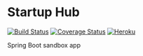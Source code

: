 # Startup Hub
[![Build Status](https://travis-ci.org/dlizarra/spring-boot.svg)](https://travis-ci.org/dlizarra/spring-boot)
[![Coverage Status](https://coveralls.io/repos/dlizarra/spring-boot/badge.svg?branch=master&service=github)](https://coveralls.io/github/dlizarra/spring-boot?branch=master) 
[![Heroku](http://heroku-badge.herokuapp.com/?app=startup-hub&root=h2console)](http://startup-hub.herokuapp.com)

Spring Boot sandbox app


